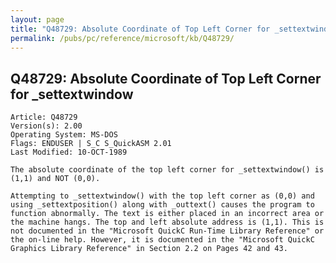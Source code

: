 ```yaml
---
layout: page
title: "Q48729: Absolute Coordinate of Top Left Corner for _settextwindow"
permalink: /pubs/pc/reference/microsoft/kb/Q48729/
---
```


## Q48729: Absolute Coordinate of Top Left Corner for _settextwindow

	Article: Q48729
	Version(s): 2.00
	Operating System: MS-DOS
	Flags: ENDUSER | S_C S_QuickASM 2.01
	Last Modified: 10-OCT-1989
	
	The absolute coordinate of the top left corner for _settextwindow() is
	(1,1) and NOT (0,0).
	
	Attempting to _settextwindow() with the top left corner as (0,0) and
	using _settextposition() along with _outtext() causes the program to
	function abnormally. The text is either placed in an incorrect area or
	the machine hangs. The top and left absolute address is (1,1). This is
	not documented in the "Microsoft QuickC Run-Time Library Reference" or
	the on-line help. However, it is documented in the "Microsoft QuickC
	Graphics Library Reference" in Section 2.2 on Pages 42 and 43.
